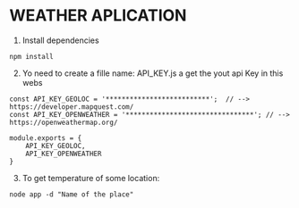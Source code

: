 # WEATHER APLICATION
1. Install dependencies 
```
npm install

```
2. Yo need to create a fille name: API_KEY.js a get the yout api Key in this webs
```
const API_KEY_GEOLOC = '**************************';  // --> https://developer.mapquest.com/
const API_KEY_OPENWEATHER = '********************************'; // --> https://openweathermap.org/

module.exports = {
    API_KEY_GEOLOC,
    API_KEY_OPENWEATHER
}
```
3. To get temperature of some location:
```
node app -d "Name of the place"
```
